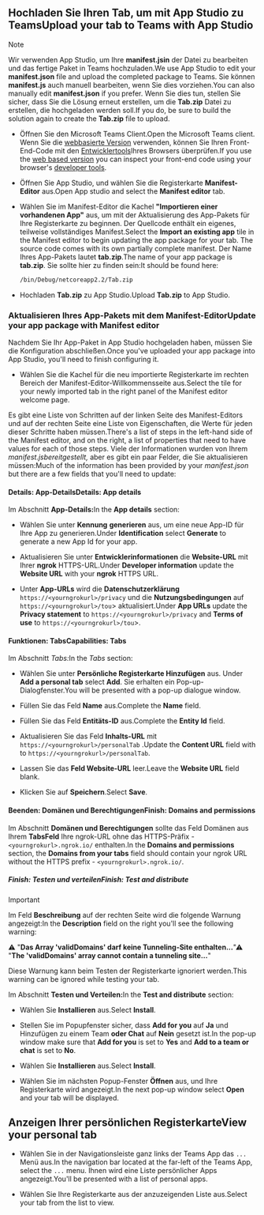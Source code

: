 ## <a name="upload-your-tab-to-teams-with-app-studio"></a><span data-ttu-id="0b356-101">Hochladen Sie Ihren Tab, um mit App Studio zu Teams</span><span class="sxs-lookup"><span data-stu-id="0b356-101">Upload your tab to Teams with App Studio</span></span>

>[!NOTE]
> <span data-ttu-id="0b356-102">Wir verwenden App Studio, um Ihre **manifest.jsin** der Datei zu bearbeiten und das fertige Paket in Teams hochzuladen.</span><span class="sxs-lookup"><span data-stu-id="0b356-102">We use App Studio to edit your **manifest.json** file and upload the completed package to Teams.</span></span> <span data-ttu-id="0b356-103">Sie können **manifest.js** auch manuell bearbeiten, wenn Sie dies vorziehen.</span><span class="sxs-lookup"><span data-stu-id="0b356-103">You can also manually edit **manifest.json** if you prefer.</span></span> <span data-ttu-id="0b356-104">Wenn Sie dies tun, stellen Sie sicher, dass Sie die Lösung erneut erstellen, um die **Tab.zip** Datei zu erstellen, die hochgeladen werden soll.</span><span class="sxs-lookup"><span data-stu-id="0b356-104">If you do, be sure to build the solution again to create the **Tab.zip** file to upload.</span></span>

- <span data-ttu-id="0b356-105">Öffnen Sie den Microsoft Teams Client.</span><span class="sxs-lookup"><span data-stu-id="0b356-105">Open the Microsoft Teams client.</span></span> <span data-ttu-id="0b356-106">Wenn Sie die [webbasierte Version](https://teams.microsoft.com) verwenden, können Sie Ihren Front-End-Code mit den [Entwicklertools](~/tabs/how-to/developer-tools.md)Ihres Browsers überprüfen.</span><span class="sxs-lookup"><span data-stu-id="0b356-106">If you use the [web based version](https://teams.microsoft.com) you can inspect your front-end code using your browser's [developer tools](~/tabs/how-to/developer-tools.md).</span></span>

- <span data-ttu-id="0b356-107">Öffnen Sie App Studio, und wählen Sie die Registerkarte **Manifest-Editor** aus.</span><span class="sxs-lookup"><span data-stu-id="0b356-107">Open App studio and select the **Manifest editor** tab.</span></span>

- <span data-ttu-id="0b356-108">Wählen Sie im Manifest-Editor die Kachel **"Importieren einer vorhandenen App"** aus, um mit der Aktualisierung des App-Pakets für Ihre Registerkarte zu beginnen. Der Quellcode enthält ein eigenes, teilweise vollständiges Manifest.</span><span class="sxs-lookup"><span data-stu-id="0b356-108">Select the **Import an existing app** tile in the Manifest editor to begin updating the app package for your tab. The source code comes with its own partially complete manifest.</span></span> <span data-ttu-id="0b356-109">Der Name Ihres App-Pakets lautet **tab.zip**.</span><span class="sxs-lookup"><span data-stu-id="0b356-109">The name of your app package is **tab.zip**.</span></span> <span data-ttu-id="0b356-110">Sie sollte hier zu finden sein:</span><span class="sxs-lookup"><span data-stu-id="0b356-110">It should be found here:</span></span>

    ```bash
    /bin/Debug/netcoreapp2.2/Tab.zip
    ```

- <span data-ttu-id="0b356-111">Hochladen **Tab.zip** zu App Studio.</span><span class="sxs-lookup"><span data-stu-id="0b356-111">Upload **Tab.zip** to App Studio.</span></span>

### <a name="update-your-app-package-with-manifest-editor"></a><span data-ttu-id="0b356-112">Aktualisieren Ihres App-Pakets mit dem Manifest-Editor</span><span class="sxs-lookup"><span data-stu-id="0b356-112">Update your app package with Manifest editor</span></span>

<span data-ttu-id="0b356-113">Nachdem Sie Ihr App-Paket in App Studio hochgeladen haben, müssen Sie die Konfiguration abschließen.</span><span class="sxs-lookup"><span data-stu-id="0b356-113">Once you've uploaded your app package into App Studio, you'll need to finish configuring it.</span></span>

- <span data-ttu-id="0b356-114">Wählen Sie die Kachel für die neu importierte Registerkarte im rechten Bereich der Manifest-Editor-Willkommensseite aus.</span><span class="sxs-lookup"><span data-stu-id="0b356-114">Select the tile for your newly imported tab in the right panel of the Manifest editor welcome page.</span></span>

<span data-ttu-id="0b356-115">Es gibt eine Liste von Schritten auf der linken Seite des Manifest-Editors und auf der rechten Seite eine Liste von Eigenschaften, die Werte für jeden dieser Schritte haben müssen.</span><span class="sxs-lookup"><span data-stu-id="0b356-115">There's a list of steps in the left-hand side of the Manifest editor, and on the right, a list of properties that need to have values for each of those steps.</span></span> <span data-ttu-id="0b356-116">Viele der Informationen wurden von Ihrem *manifest.jsbereitgestellt,* aber es gibt ein paar Felder, die Sie aktualisieren müssen:</span><span class="sxs-lookup"><span data-stu-id="0b356-116">Much of the information has been provided by your *manifest.json* but there are a few fields that you'll need to update:</span></span>

#### <a name="details-app-details"></a><span data-ttu-id="0b356-117">Details: App-Details</span><span class="sxs-lookup"><span data-stu-id="0b356-117">Details: App details</span></span>

<span data-ttu-id="0b356-118">Im Abschnitt **App-Details:**</span><span class="sxs-lookup"><span data-stu-id="0b356-118">In the **App details** section:</span></span>

- <span data-ttu-id="0b356-119">Wählen Sie unter **Kennung** **generieren** aus, um eine neue App-ID für Ihre App zu generieren.</span><span class="sxs-lookup"><span data-stu-id="0b356-119">Under **Identification** select **Generate** to generate a new App Id for your app.</span></span>

- <span data-ttu-id="0b356-120">Aktualisieren Sie unter **Entwicklerinformationen** die **Website-URL** mit Ihrer **ngrok** HTTPS-URL.</span><span class="sxs-lookup"><span data-stu-id="0b356-120">Under **Developer information** update the **Website URL** with your **ngrok** HTTPS URL.</span></span>

- <span data-ttu-id="0b356-121">Unter **App-URLs** wird die **Datenschutzerklärung** `https://<yourngrokurl>/privacy` und die **Nutzungsbedingungen** auf `https://<yourngrokurl>/tou`> aktualisiert.</span><span class="sxs-lookup"><span data-stu-id="0b356-121">Under **App URLs** update the **Privacy statement** to `https://<yourngrokurl>/privacy` and **Terms of use** to `https://<yourngrokurl>/tou`>.</span></span>

#### <a name="capabilities-tabs"></a><span data-ttu-id="0b356-122">Funktionen: Tabs</span><span class="sxs-lookup"><span data-stu-id="0b356-122">Capabilities: Tabs</span></span>

<span data-ttu-id="0b356-123">Im Abschnitt *Tabs:*</span><span class="sxs-lookup"><span data-stu-id="0b356-123">In the *Tabs* section:</span></span>

- <span data-ttu-id="0b356-124">Wählen Sie unter **Persönliche Registerkarte Hinzufügen** aus. </span><span class="sxs-lookup"><span data-stu-id="0b356-124">Under **Add a personal tab** select **Add**.</span></span> <span data-ttu-id="0b356-125">Sie erhalten ein Pop-up-Dialogfenster.</span><span class="sxs-lookup"><span data-stu-id="0b356-125">You will be presented with a pop-up dialogue window.</span></span>

- <span data-ttu-id="0b356-126">Füllen Sie das Feld **Name** aus.</span><span class="sxs-lookup"><span data-stu-id="0b356-126">Complete the **Name** field.</span></span>

- <span data-ttu-id="0b356-127">Füllen Sie das Feld **Entitäts-ID** aus.</span><span class="sxs-lookup"><span data-stu-id="0b356-127">Complete the **Entity Id** field.</span></span>

- <span data-ttu-id="0b356-128">Aktualisieren Sie das Feld **Inhalts-URL** mit `https://<yourngrokurl>/personalTab` .</span><span class="sxs-lookup"><span data-stu-id="0b356-128">Update the **Content URL** field with to `https://<yourngrokurl>/personalTab`.</span></span>

- <span data-ttu-id="0b356-129">Lassen Sie das **Feld Website-URL** leer.</span><span class="sxs-lookup"><span data-stu-id="0b356-129">Leave the **Website URL** field blank.</span></span>

- <span data-ttu-id="0b356-130">Klicken Sie auf **Speichern**.</span><span class="sxs-lookup"><span data-stu-id="0b356-130">Select **Save**.</span></span>

#### <a name="finish-domains-and-permissions"></a><span data-ttu-id="0b356-131">Beenden: Domänen und Berechtigungen</span><span class="sxs-lookup"><span data-stu-id="0b356-131">Finish: Domains and permissions</span></span>

<span data-ttu-id="0b356-132">Im Abschnitt **Domänen und Berechtigungen** sollte das Feld Domänen aus Ihrem **TabsFeld** Ihre ngrok-URL ohne das HTTPS-Präfix - `<yourngrokurl>.ngrok.io/` enthalten.</span><span class="sxs-lookup"><span data-stu-id="0b356-132">In the **Domains and permissions** section, the **Domains from your tabs** field should contain your ngrok URL without the HTTPS prefix - `<yourngrokurl>.ngrok.io/`.</span></span>

##### <a name="finish-test-and-distribute"></a><span data-ttu-id="0b356-133">Finish: Testen und verteilen</span><span class="sxs-lookup"><span data-stu-id="0b356-133">Finish: Test and distribute</span></span>

>[!IMPORTANT]
><span data-ttu-id="0b356-134">Im Feld **Beschreibung** auf der rechten Seite wird die folgende Warnung angezeigt:</span><span class="sxs-lookup"><span data-stu-id="0b356-134">In the **Description** field on the right you'll see the following warning:</span></span>
>
><span data-ttu-id="0b356-135">&#9888; "**Das Array 'validDomains' darf keine Tunneling-Site enthalten...**"</span><span class="sxs-lookup"><span data-stu-id="0b356-135">&#9888; "**The 'validDomains' array cannot contain a tunneling site...**"</span></span>
>
><span data-ttu-id="0b356-136">Diese Warnung kann beim Testen der Registerkarte ignoriert werden.</span><span class="sxs-lookup"><span data-stu-id="0b356-136">This warning can be ignored while testing your tab.</span></span>

<span data-ttu-id="0b356-137">Im Abschnitt **Testen und Verteilen:**</span><span class="sxs-lookup"><span data-stu-id="0b356-137">In the **Test and distribute** section:</span></span>

- <span data-ttu-id="0b356-138">Wählen Sie **Installieren** aus.</span><span class="sxs-lookup"><span data-stu-id="0b356-138">Select **Install**.</span></span>

- <span data-ttu-id="0b356-139">Stellen Sie im Popupfenster sicher, dass **Add for you** auf **Ja** und Hinzufügen zu einem Team **oder Chat** auf **Nein** gesetzt ist.</span><span class="sxs-lookup"><span data-stu-id="0b356-139">In the pop-up window make sure that **Add for you** is set to **Yes** and **Add to a team or chat** is set to **No**.</span></span>

- <span data-ttu-id="0b356-140">Wählen Sie **Installieren** aus.</span><span class="sxs-lookup"><span data-stu-id="0b356-140">Select **Install**.</span></span>

- <span data-ttu-id="0b356-141">Wählen Sie im nächsten Popup-Fenster **Öffnen** aus, und Ihre Registerkarte wird angezeigt.</span><span class="sxs-lookup"><span data-stu-id="0b356-141">In the next pop-up window select **Open** and your tab will be displayed.</span></span>

## <a name="view-your-personal-tab"></a><span data-ttu-id="0b356-142">Anzeigen Ihrer persönlichen Registerkarte</span><span class="sxs-lookup"><span data-stu-id="0b356-142">View your personal tab</span></span>

- <span data-ttu-id="0b356-143">Wählen Sie in der Navigationsleiste ganz links der Teams App das `...` Menü aus.</span><span class="sxs-lookup"><span data-stu-id="0b356-143">In the navigation bar located at the far-left of the Teams App, select the `...` menu.</span></span> <span data-ttu-id="0b356-144">Ihnen wird eine Liste persönlicher Apps angezeigt.</span><span class="sxs-lookup"><span data-stu-id="0b356-144">You'll be presented with a list of personal apps.</span></span>

- <span data-ttu-id="0b356-145">Wählen Sie Ihre Registerkarte aus der anzuzeigenden Liste aus.</span><span class="sxs-lookup"><span data-stu-id="0b356-145">Select your tab from the list to view.</span></span>
